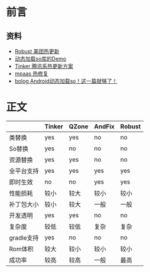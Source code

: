 # 前言
## 资料
* [Robust 美团热更新](https://github.com/Meituan-Dianping/Robust/blob/master/README-zh.md)
* [动态加载so库的Demo](https://github.com/TestPlanB/SillyBoy)
* [Tinker 腾讯系热更新方案](https://github.com/Tencent/tinker/wiki)
* [mpaas 热修复](https://help.aliyun.com/document_detail/115249.html)
* [bolog Android动态加载so！这一篇就够了！](https://juejin.cn/post/7107958280097366030)

# 正文

|       | Tinker | QZone | AndFix | Robust |
| ---------- | ----- | ------ | ------ | ---- |
| 类替换     | yes   | yes    | no     | no   |
| So替换     | yes   | no     | no     | no   |
| 资源替换   | yes   | yes    | no     | no   |
| 全平台支持 | yes   | yes    | yes    | yes  |
| 即时生效   | no    | no     | yes    | yes  |
| 性能损耗   | 较小  | 较大   | 较小   | 较小 |
| 补丁包大小 | 较小  | 较大   | 一般   | 一般 |
| 开发透明   | yes   | yes    | no     | no   |
| 复杂度     | 较低  | 较低   | 复杂   | 复杂 |
| gradle支持 | yes   | no     | no     | no   |
| Rom体积    | 较大  | 较小   | 较小   | 较小 |
| 成功率     | 较高  | 较高   | 一般   | 最高 |
